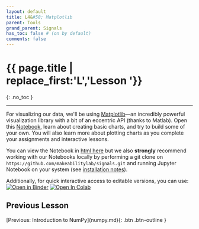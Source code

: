 ```yaml
---
layout: default
title: L4&#58; Matplotlib
parent: Tools
grand_parent: Signals
has_toc: false # (on by default)
comments: false
---
```


# {{ page.title | replace_first:'L','Lesson '}}
{: .no_toc }

---

For visualizing our data, we'll be using [Matplotlib](https://matplotlib.org/)—an incredibly powerful visualization library with a bit of an eccentric API (thanks to Matlab). Open this [Notebook](https://github.com/makeabilitylab/signals/blob/master/Tutorials/IntroToMatplotlib.ipynb), learn about creating basic charts, and try to build some of your own. You will also learn more about plotting charts as you complete your assignments and interactive lessons.

You can view the Notebook in [html here](IntroToMatplotlib.html) but we also **strongly** recommend working with our Notebooks locally by performing a git clone on `https://github.com/makeabilitylab/signals.git` and running Jupyter Notebook on your system (see [installation notes](jupyter-notebook.md)). 

Additionally, for quick interactive access to editable versions, you can use:
[![Open in Binder](https://mybinder.org/badge_logo.svg)](https://mybinder.org/v2/gh/makeabilitylab/signals/master?filepath=Tutorials%2FIntroToMatplotlib.ipynb) [![Open In Colab](https://colab.research.google.com/assets/colab-badge.svg)](https://colab.research.google.com/github/makeabilitylab/signals/blob/master/Tutorials/IntroToMatplotlib.ipynb)

## Previous Lesson

<span class="fs-6">
[Previous: Introduction to NumPy](numpy.md){: .btn .btn-outline }
</span>